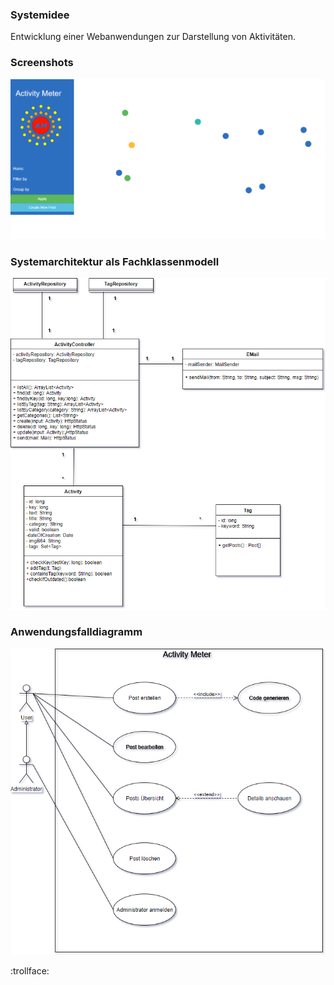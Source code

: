 ### Systemidee

Entwicklung einer Webanwendungen zur Darstellung von Aktivitäten.

[Link]: https://swei-tgb2-4.herokuapp.com/

### Screenshots

<img src="images/overview.PNG" alt="overview" class="inline"/>


### Systemarchitektur als Fachklassenmodell

<img src="images/Fachklassenmodel.png" alt="Fachklassenmodell" class="inline"/>

### Anwendungsfalldiagramm

<img src="images/Activity_Meter_Anwendungsfalldiagramm.png" alt="Anwendungsfalldiagramm" class="inline"/>

:trollface:
